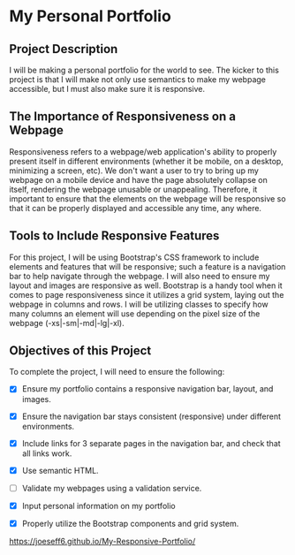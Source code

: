 # My Personal Portfolio

## Project Description

I will be making a personal portfolio for the world to see. The kicker to this project is that I will make not only use semantics to make my webpage accessible, but I must also make sure it is responsive.

## The Importance of Responsiveness on a Webpage

Responsiveness refers to a webpage/web application's ability to properly present itself in different environments (whether it be mobile, on a desktop, minimizing a screen, etc). We don't want a user to try to bring up my webpage on a mobile device and have the page absolutely collapse on itself, rendering the webpage unusable or unappealing. Therefore, it important to ensure that the elements on the webpage will be responsive so that it can be properly displayed and accessible any time, any where.

## Tools to Include Responsive Features

For this project, I will be using Bootstrap's CSS framework to include elements and features that will be responsive; such a feature is a navigation bar to help navigate through the webpage. I will also need to ensure my layout and images are responsive as well. 
Bootstrap is a handy tool when it comes to page responsiveness since it utilizes a grid system, laying out the webpage in columns and rows. I will be utilizing classes to specify how many columns an element will use depending on the pixel size of the webpage (-xs|-sm|-md|-lg|-xl).

## Objectives of this Project

To complete the project, I will need to ensure the following:

- [x] Ensure my portfolio contains a responsive navigation bar, layout, and images.
- [x] Ensure the navigation bar stays consistent (responsive) under different environments.
- [x] Include links for 3 separate pages in the navigation bar, and check that all links work.
- [x] Use semantic HTML.
- [ ] Validate my webpages using a validation service.
- [x] Input personal information on my portfolio
- [x] Properly utilize the Bootstrap components and grid system.


https://joeseff6.github.io/My-Responsive-Portfolio/